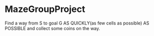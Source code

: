 # MazeGroupProject
Find a way from S to goal G AS QUICKLY(as few cells as possible) AS POSSIBLE and collect some coins on the way.
